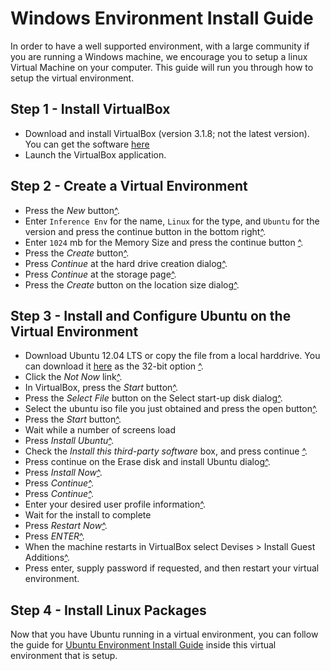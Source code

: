 Windows Environment Install Guide
===================

In order to have a well supported environment, with a large community if you are running a Windows machine, we encourage you to setup a linux Virtual Machine on your computer.  This guide will run you through how to setup the virtual environment.


Step 1 - Install VirtualBox
-------------
* Download and install VirtualBox (version 3.1.8; not the latest version).  You can get the software [here](http://download.virtualbox.org/virtualbox/3.1.8/VirtualBox-3.1.8-61349-Win.exe)
* Launch the VirtualBox application.

Step 2 - Create a Virtual Environment
------------
* Press the _New_ button[^](http://i.imgur.com/ILPgFTk.png).  
* Enter `Inference Env` for the name, `Linux` for the type, and `Ubuntu` for the version and press the continue button in the bottom right[^](http://i.imgur.com/xnN2eDJ.png). 
* Enter `1024` mb for the Memory Size and press the continue button [^](http://i.imgur.com/UOopcQ0.png).
* Press the _Create_ button[^](http://i.imgur.com/kWI3QsU.png).
* Press _Continue_ at the hard drive creation dialog[^](http://i.imgur.com/smSASxl.png).
* Press _Continue_ at the storage page[^](http://i.imgur.com/zY9pgzh.png).
* Press the _Create_ button on the location size dialog[^](http://i.imgur.com/bJSaNGq.png).


Step 3 - Install and Configure Ubuntu on the Virtual Environment
-------------
* Download Ubuntu 12.04 LTS or copy the file from a local harddrive.  You can download it [here](http://www.ubuntu.com/download/desktop) as the 32-bit option [^](http://i.imgur.com/jY9aLmh.png).
* Click the _Not Now_ link[^](http://i.imgur.com/86ezhPg.png).
* In VirtualBox, press the _Start_ button[^](http://i.imgur.com/wTNjoWM.png).
* Press the _Select File_ button on the Select start-up disk dialog[^](http://i.imgur.com/HT29BD0.jpg).
* Select the ubuntu iso file you just obtained and press the open button[^](http://i.imgur.com/lWlMSOq.jpg).
* Press the _Start_ button[^](http://i.imgur.com/U9boNKt.jpg).
* Wait while a number of screens load
* Press _Install Ubuntu_[^](http://i.imgur.com/RdZWa6b.jpg).
* Check the _Install this third-party software_ box, and press continue [^](http://i.imgur.com/se6mPVs.png).
* Press continue on the Erase disk and install Ubuntu dialog[^](http://i.imgur.com/AJG7N0U.jpg).
* Press _Install Now_[^](http://i.imgur.com/P9xvhGz.jpg).
* Press _Continue_[^](http://i.imgur.com/b7K1U89.jpg).
* Press _Continue_[^](http://i.imgur.com/R2CLzu2.jpg).
* Enter your desired user profile information[^](http://i.imgur.com/oxHLbj1.jpg).
* Wait for the install to complete
* Press _Restart Now_[^](http://i.imgur.com/3pXtmQw.png).
* Press _ENTER_[^](http://i.imgur.com/Njfw5tr.png).
* When the machine restarts in VirtualBox select Devises > Install Guest Additions[^](http://i.imgur.com/HBMMlWQ.jpg).
* Press enter, supply password if requested, and then restart your virtual environment.

Step 4 - Install Linux Packages
-------------
Now that you have Ubuntu running in a virtual environment, you can follow the guide for [Ubuntu Environment Install Guide](ubuntu.md) inside this virtual environment that is setup.
